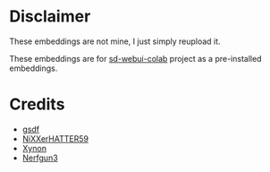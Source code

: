 # Disclaimer
These embeddings are not mine, I just simply reupload it.

These embeddings are for [sd-webui-colab](https://github.com/SlavyanDesu/sd-webui-colab) project as a pre-installed embeddings.

# Credits
* [gsdf](https://huggingface.co/gsdf)
* [NiXXerHATTER59](https://huggingface.co/NiXXerHATTER59)
* [Xynon](https://huggingface.co/Xynon)
* [Nerfgun3](https://huggingface.co/Nerfgun3)